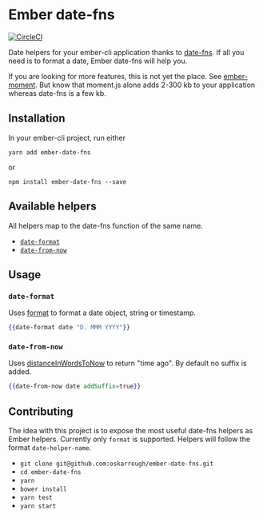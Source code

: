 # Ember date-fns

[![CircleCI](https://circleci.com/gh/oskarrough/ember-date-fns.svg?style=svg)](https://circleci.com/gh/oskarrough/ember-date-fns)

Date helpers for your ember-cli application thanks to [date-fns](https://date-fns.org/). If all you need is to format a date, Ember date-fns will help you.

If you are looking for more features, this is not yet the place. See [ember-moment](https://github.com/stefanpenner/ember-moment). But know that moment.js alone adds 2-300 kb to your application whereas date-fns is a few kb.

## Installation

In your ember-cli project, run either

`yarn add ember-date-fns`

or

`npm install ember-date-fns --save`
  
## Available helpers

All helpers map to the date-fns function of the same name.

+ [`date-format`](#date-format)
+ [`date-from-now`](#date-from-now)

## Usage

### `date-format`

Uses [format](https://date-fns.org/docs/format) to format a date object, string or timestamp.

```hbs
{{date-format date "D. MMM YYYY"}}
```

### `date-from-now`

Uses [distanceInWordsToNow](https://date-fns.org/docs/distanceInWordsToNow) to return "time ago". By default no suffix is added.

```hbs
{{date-from-now date addSuffix=true}}
```

## Contributing

The idea with this project is to expose the most useful date-fns helpers as Ember helpers. Currently only `format` is supported. Helpers will follow the format `date-helper-name`.

* `git clone git@github.com:oskarrough/ember-date-fns.git` 
* `cd ember-date-fns`
* `yarn`
* `bower install`
* `yarn test`
* `yarn start`

